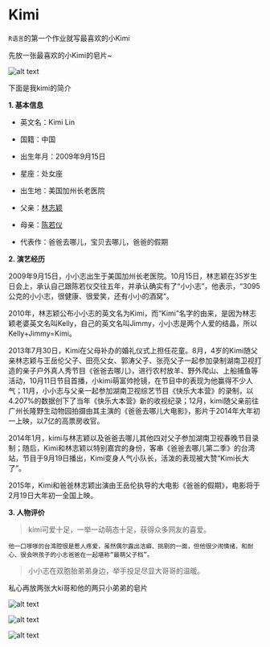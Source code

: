 # Kimi
`R语言`的第一个作业就写最喜欢的小Kimi

先放一张最喜欢的小Kimi的皂片~

![alt text](http://ss14.sinaimg.cn/large/5fe0e4fb492a02d352f4d&690)

下面是我kimi的简介

**1. 基本信息**

 * 英文名：Kimi Lin
 
 * 国籍：中国
 
 * 出生年月：2009年9月15日
 
 * 星座：处女座
 
 * 出生地：美国加州长老医院
 
 * 父亲：[林志颖](http://baike.baidu.com/item/%E6%9E%97%E5%BF%97%E9%A2%96)
 
 * 母亲：[陈若仪](http://baike.baidu.com/item/%E9%99%88%E8%8B%A5%E4%BB%AA)
 
 * 代表作：爸爸去哪儿，宝贝去哪儿，爸爸的假期
 
**2. 演艺经历**

2009年9月15日，小小志出生于美国加州长老医院。10月15日，林志颖在35岁生日会上，承认自己跟陈若仪交往五年，并承认确实有了“小小志”，他表示，“3095公克的小小志，很健康、很爱笑，还有小小的酒窝”。

2010年，林志颖公布小小志的英文名为Kimi，而“Kimi”名字的由来，是因为林志颖老婆英文名叫Kelly，自己的英文名叫Jimmy，小小志是两个人爱的结晶，所以Kelly+Jimmy=Kimi。

2013年7月30日，Kimi在父母补办的婚礼仪式上担任花童。8月，4岁的Kimi随父亲林志颖与王岳伦父子、田亮父女、郭涛父子、张亮父子一起参加录制湖南卫视打造的亲子户外真人秀节目《爸爸去哪儿》，进行农村放羊、野外爬山、上船捕鱼等活动，10月11日节目首播，小kimi萌富帅抢镜，在节目中的表现为他赢得不少人气；11月，小小志与父亲一起参加湖南卫视综艺节目《快乐大本营》的录制，以4.207%的数据创下了当年《快乐大本营》新的收视纪录；12月，kimi随父亲前往广州长隆野生动物园拍摄由其主演的《爸爸去哪儿大电影》，影片于2014年大年初一上映，以7亿的高票房收官。

2014年1月，kimi与林志颖以及爸爸去哪儿其他四对父子参加湖南卫视春晚节目录制；随后，Kimi和林志颖以特别嘉宾的身份，客串《爸爸去哪儿第二季》的台湾站，节目于9月19日播出，Kimi变身人气小队长，活泼的表现被大赞“Kimi长大了”。

2015年，Kimi和爸爸林志颖出演由王岳伦执导的大电影《爸爸的假期》，电影将于2月19日大年初一全国上映。

**3. 人物评价** 

> kimi可爱十足，一举一动萌态十足，获得众多网友的喜爱。

```
他一口嗲嗲的台湾腔很是惹人疼爱，虽然偶尔露出洁癖、挑剔的一面，但他很少闹情绪，和耐心、很会哄孩子的小志爸爸在一起堪称“最萌父子档”。
```

> 小小志在双胞胎弟弟身边，举手投足尽显大哥哥的温暖。

私心再放两张大ki哥和他的两只小弟弟的皂片

![alt text](http://ww1.sinaimg.cn/large/5fe0e4fbjw1f4w4ebk61cj20qo0vz0ys.jpg)

![alt text](http://ww4.sinaimg.cn/mw1024/5fe0e4fbjw1f1e0m9k9ikj20qo0u5ag5.jpg)

![alt text](http://ww1.sinaimg.cn/mw1024/5fe0e4fbjw1eypzvmcynvj20hs0c8jtj.jpg)

